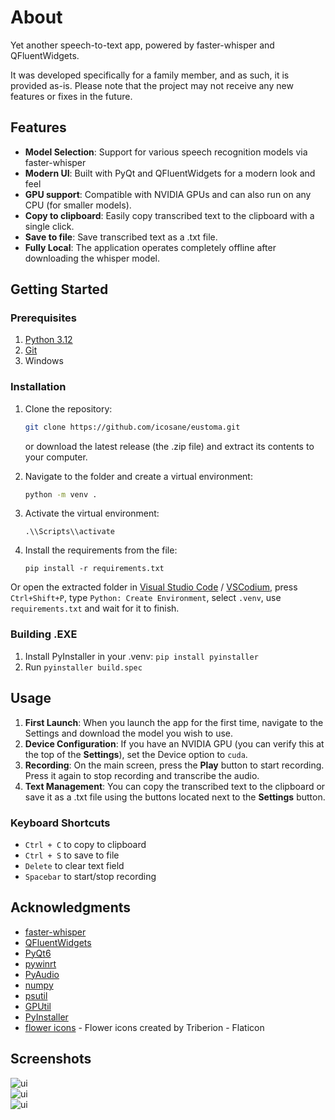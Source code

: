# About

Yet another speech-to-text app, powered by faster-whisper and QFluentWidgets. 

It was developed specifically for a family member, and as such, it is provided as-is. Please note that the project may not receive any new features or fixes in the future.

## Features

- **Model Selection**: Support for various speech recognition models via  faster-whisper
- **Modern UI**: Built with PyQt and QFluentWidgets for a modern look and feel
- **GPU support**: Compatible with NVIDIA GPUs and can also run on any CPU (for smaller models).
- **Copy to clipboard**: Easily copy transcribed text to the clipboard with a single click.
- **Save to file**: Save transcribed text as a .txt file.
- **Fully Local**: The application operates completely offline after downloading the whisper model.


## Getting Started

### Prerequisites

1) [Python 3.12](https://www.python.org/downloads/release/python-3129/)
2) [Git](https://git-scm.com/downloads)
3) Windows

### Installation

1. Clone the repository:
   ```bash
   git clone https://github.com/icosane/eustoma.git
   ```
   or download the latest release (the .zip file) and extract its contents to your computer.

2. Navigate to the folder and create a virtual environment:
    ```bash
    python -m venv .
    ```
3. Activate the virtual environment:
    ```
    .\\Scripts\\activate
    ```
4. Install the requirements from the file: 
    ```
    pip install -r requirements.txt
    ```

Or open the extracted folder in [Visual Studio Code](https://code.visualstudio.com/download) / [VSCodium](https://github.com/VSCodium/vscodium/releases), press ```Ctrl+Shift+P```, type ```Python: Create Environment```, select ```.venv```, use ```requirements.txt``` and wait for it to finish.

### Building .EXE
1. Install PyInstaller in your .venv:
```pip install pyinstaller```
2. Run ```pyinstaller build.spec```


## Usage

1. **First Launch**: When you launch the app for the first time, navigate to the Settings and download the model you wish to use.
2. **Device Configuration**: If you have an NVIDIA GPU (you can verify this at the top of the **Settings**), set the Device option to ```cuda```.
3. **Recording**: On the main screen, press the **Play** button to start recording. Press it again to stop recording and transcribe the audio.
4. **Text Management**: You can copy the transcribed text to the clipboard or save it as a .txt file using the buttons located next to the **Settings** button.

### Keyboard Shortcuts
- ```Ctrl + C``` to copy to clipboard
- ```Ctrl + S``` to save to file
- ```Delete``` to clear text field
- ```Spacebar``` to start/stop recording


## Acknowledgments

- [faster-whisper](https://github.com/SYSTRAN/faster-whisper)
- [QFluentWidgets](https://github.com/zhiyiYo/PyQt-Fluent-Widgets)
- [PyQt6](https://pypi.org/project/PyQt6/)
- [pywinrt](https://github.com/pywinrt/pywinrt)
- [PyAudio](https://people.csail.mit.edu/hubert/pyaudio/)
- [numpy](https://numpy.org/)
- [psutil](https://github.com/giampaolo/psutil)
- [GPUtil](https://github.com/anderskm/gputil)
- [PyInstaller](https://pyinstaller.org/)
- [flower icons](https://www.flaticon.com/free-icon/jasmine_2926745) - Flower icons created by Triberion - Flaticon

## Screenshots
<div style="display: flex; flex-direction: column;">
    <img src="./assets/1.png" alt="ui" style="margin-right: 10px;" />
    <img src="./assets/2.png" alt="ui" style="margin-right: 10px;"/>
    <img src="./assets/3.png" alt="ui" style="margin-right: 10px;"/>
</div>